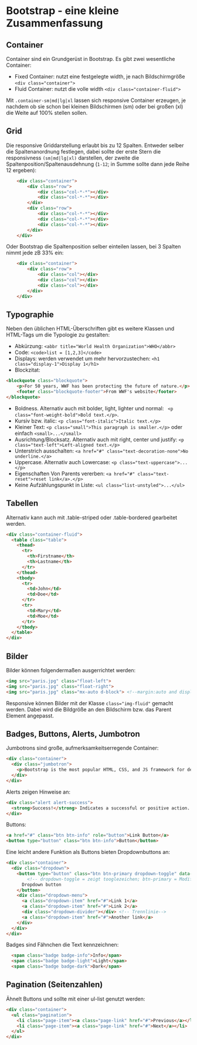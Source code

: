 # Bootstrap - eine kleine Zusammenfassung

## Container
Container sind ein Grundgerüst in Bootstrap. Es gibt zwei wesentliche Container:
+ Fixed Container: nutzt eine festgelegte width, je nach Bildschirmgröße `<div class="container">`
+ Fluid Container: nutzt die volle width `<div class="container-fluid">`

Mit `.container-sm|md|lg|xl` lassen sich responsive Container erzeugen, je nachdem ob sie schon bei kleinen Bildschirmen (sm) oder bei großen (xl) die Weite auf 100% stellen sollen.

## Grid 
Die responsive Griddarstellung erlaubt bis zu 12 Spalten.
Entweder selber die Spaltenanordnung festlegen, dabei sollte der erste Stern die responsivness `(sm|md|lg|xl)` darstellen, der zweite die Spaltenposition/Spaltenausdehnung (`1-12`; in Summe sollte dann jede Reihe 12 ergeben):
``` html
    <div class="container">
        <div class="row">
            <div class="col-*-*"></div>
            <div class="col-*-*"></div>
        </div>
        <div class="row">
            <div class="col-*-*"></div>
            <div class="col-*-*"></div>
            <div class="col-*-*"></div>
        </div>
    </div>
```

Oder Bootstrap die Spaltenposition selber einteilen lassen, bei 3 Spalten nimmt jede zB 33% ein:

``` html
    <div class="container">
        <div class="row">
            <div class="col"></div>
            <div class="col"></div>
            <div class="col"></div>
        </div>
    </div> 
```

## Typographie
Neben den üblichen HTML-Überschriften gibt es weitere Klassen und HTML-Tags um die Typologie zu gestalten:
+ Abkürzung: 
`<abbr title="World Health Organization">WHO</abbr>`
+ Code: 
`<code>list = [1,2,3]</code>`
+ Displays: werden verwendet um mehr hervorzustechen: 
`<h1 class="display-1">Display 1</h1>`
+ Blockzitat: 
``` html
<blockquote class="blockquote">
    <p>For 50 years, WWF has been protecting the future of nature.</p>
    <footer class="blockquote-footer">From WWF's website</footer>
</blockquote>
```
+ Boldness. Alternativ auch mit bolder, light, lighter und normal: 
` <p class="font-weight-bold">Bold text.</p>`. 
+ Kursiv bzw. italic: 
`<p class="font-italic">Italic text.</p>` 
+ Kleiner Text: 
`<p class="small">This paragraph is smaller.</p>` oder einfach `<small>...</small>`
+ Ausrichtung/Blocksatz. Alternativ auch mit right, center und justify:
`<p class="text-left">Left-aligned text.</p>`
+ Unterstrich ausschalten: 
`<a href="#" class="text-decoration-none">No underline.</a>`
+ Uppercase. Alternativ auch Lowercase:
`<p class="text-uppercase">...</p>`
+ Eigenschaften Von Parents vererben:
`<a href="#" class="text-reset">reset link</a>.</p>`
+ Keine Aufzählungspunkt in Liste:
`<ul class="list-unstyled">...</ul>`

## Tabellen
Alternativ kann auch mit .table-striped oder .table-bordered gearbeitet werden.
``` html
<div class="container-fluid">        
  <table class="table">
    <thead>
      <tr>
        <th>Firstname</th>
        <th>Lastname</th>
      </tr>
    </thead>
    <tbody>
      <tr>
        <td>John</td>
        <td>Doe</td>
      </tr>
      <tr>
        <td>Mary</td>
        <td>Moe</td>
      </tr>
    </tbody>
  </table>
</div>
```

## Bilder
Bilder können folgendermaßen ausgerrichtet werden:
``` html
<img src="paris.jpg" class="float-left">
<img src="paris.jpg" class="float-right"> 
<img src="paris.jpg" class="mx-auto d-block"> <!--margin:auto and display:block = centered-->
```
Responsive können Bilder mit der Klasse `class="img-fluid"` gemacht werden. Dabei wird die Bildgröße an den Bildschirm bzw. das Parent Element angepasst.

## Badges, Buttons, Alerts, Jumbotron

Jumbotrons sind große, aufmerksamkeitserregende Container:
``` html
<div class="container">
  <div class="jumbotron">     
    <p>Bootstrap is the most popular HTML, CSS, and JS framework for developing responsive, mobile-first projects on the web.</p>
  </div>  
</div>
```

Alerts zeigen Hinweise an:
``` html
<div class="alert alert-success">
  <strong>Success!</strong> Indicates a successful or positive action.
</div>
```

Buttons:
``` html
<a href="#" class="btn btn-info" role="button">Link Button</a>
<button type="button" class="btn btn-info">Button</button>
```
Eine leicht andere Funktion als Buttons bieten Dropdownbuttons an:
```html
<div class="container">
  <div class="dropdown">
    <button type="button" class="btn btn-primary dropdown-toggle" data-toggle="dropdown"> 
        <!-- dropdown-toggle = zeigt tooglezeichen; btn-primary = Modifier für Erscheinungsbild-->
      Dropdown button
    </button>
    <div class="dropdown-menu">
      <a class="dropdown-item" href="#">Link 1</a>
      <a class="dropdown-item" href="#">Link 2</a>
      <div class="dropdown-divider"></div> <!-- Trennlinie-->
      <a class="dropdown-item" href="#">Another link</a>
    </div>
  </div>
</div>
```

Badges sind Fähnchen die Text kennzeichnen:
``` html
  <span class="badge badge-info">Info</span>
  <span class="badge badge-light">Light</span>
  <span class="badge badge-dark">Dark</span>
```

## Pagination (Seitenzahlen)
Ähnelt Buttons und sollte mit einer ul-list genutzt werden:
``` html
<div class="container">              
  <ul class="pagination">
    <li class="page-item"><a class="page-link" href="#">Previous</a></li>
    <li class="page-item"><a class="page-link" href="#">Next</a></li>
  </ul>
</div>
```